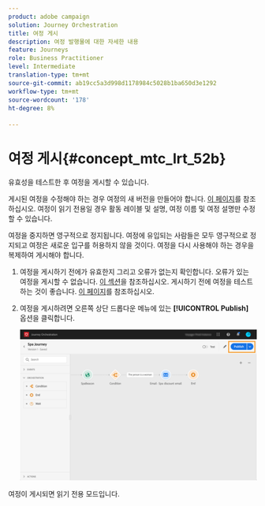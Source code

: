 ```yaml
---
product: adobe campaign
solution: Journey Orchestration
title: 여정 게시
description: 여정 발행물에 대한 자세한 내용
feature: Journeys
role: Business Practitioner
level: Intermediate
translation-type: tm+mt
source-git-commit: ab19cc5a3d998d1178984c5028b1ba650d3e1292
workflow-type: tm+mt
source-wordcount: '178'
ht-degree: 8%

---
```



# 여정 게시{#concept_mtc_lrt_52b}

유효성을 테스트한 후 여정을 게시할 수 있습니다.

게시된 여정을 수정해야 하는 경우 여정의 새 버전을 만들어야 합니다. [이 페이지](../building-journeys/journey-versions.md)를 참조하십시오. 여정이 읽기 전용일 경우 활동 레이블 및 설명, 여정 이름 및 여정 설명만 수정할 수 있습니다.

여정을 중지하면 영구적으로 정지됩니다. 여정에 유입되는 사람들은 모두 영구적으로 정지되고 여정은 새로운 입구를 허용하지 않을 것이다. 여정을 다시 사용해야 하는 경우을 복제하여 게시해야 합니다.

1. 여정을 게시하기 전에가 유효한지 그리고 오류가 없는지 확인합니다. 오류가 있는 여정을 게시할 수 없습니다. [이 섹션](../about/troubleshooting.md#section_h3q_kqk_fhb)을 참조하십시오. 게시하기 전에 여정을 테스트하는 것이 좋습니다. [이 페이지](../building-journeys/testing-the-journey.md)를 참조하십시오.
1. 여정을 게시하려면 오른쪽 상단 드롭다운 메뉴에 있는 **[!UICONTROL Publish]** 옵션을 클릭합니다.

   ![](../assets/journeyuc1_18.png)

여정이 게시되면 읽기 전용 모드입니다.
